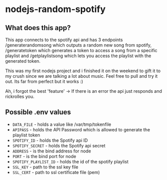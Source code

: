 # nodejs-random-spotify

## What does this app?

This app connects to the spotify api and has 3 endpoints /generaterandomsong which outputs a random new song from spotify, /generatetoken which generates a token to access a song from a specific playlist and /getplaylistsong which lets you access the playlist with the generated token.

This was my first nodejs project and i finished it on the weekend to gift it to my crush since we are talking a lot about music. Feel free to pull and try it out. Its far from perfect but it works :) 

Ah, i forgot the best 'feature' -> If there is an error the api just responds and rickrolles you.

## Possible .env values

* `DATA_FILE` - holds a value like /var/tmp/tokenfile
* `APIPASS` - holds the API Password which is allowed to generate the playlist token
* `SPOTIFY_ID` - holds the Spotify api ID
* `SPOTIFY_SECRET` - holds the Spotify api secret
* `ADDRESS` - is the bind address for node
* `PORT` - is the bind port for node
* `SPOTIFY_PLAYLIST_ID` - holds the id of the spotify playlist 
* `SSL_KEY` - path to the ssl key file 
* `SSL_CERT` - path to ssl certificate file (pem) 


